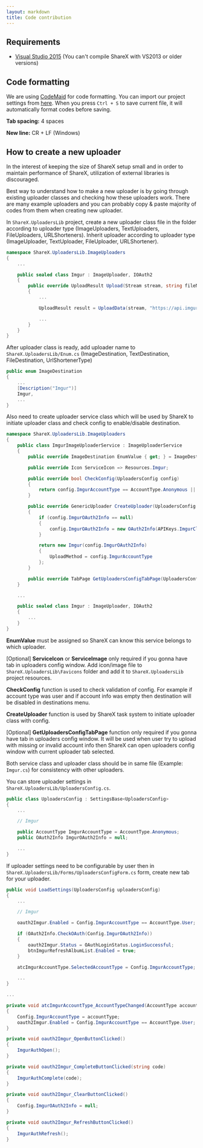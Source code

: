 ```yaml
---
layout: markdown
title: Code contribution
---
```


## Requirements

* [Visual Studio 2015](https://www.visualstudio.com/en-us/downloads/download-visual-studio-vs.aspx) (You can't compile ShareX with VS2013 or older versions)

## Code formatting

We are using [CodeMaid](http://www.codemaid.net/) for code formatting. You can import our project settings from [here](https://github.com/ShareX/ShareX/blob/master/CodeMaid.config). When you press ``Ctrl + S`` to save current file, it will automatically format codes before saving.

**Tab spacing:** 4 spaces

**New line:** CR + LF (Windows)

## How to create a new uploader

In the interest of keeping the size of ShareX setup small and in order to maintain performance of ShareX, utilization of external libraries is discouraged.

Best way to understand how to make a new uploader is by going through existing uploader classes and checking how these uploaders work. There are many example uploaders and you can probably copy & paste majority of codes from them when creating new uploader.

In `ShareX.UploadersLib` project, create a new uploader class file in the folder according to uploader type (ImageUploaders, TextUploaders, FileUploaders, URLShorteners). Inherit uploader according to uploader type (ImageUploader, TextUploader, FileUploader, URLShortener).

```csharp
namespace ShareX.UploadersLib.ImageUploaders
{
    ...

    public sealed class Imgur : ImageUploader, IOAuth2
    {
        public override UploadResult Upload(Stream stream, string fileName)
        {
            ...

            UploadResult result = UploadData(stream, "https://api.imgur.com/3/image", fileName, "image", args, headers);

            ...
        }
    }
}
```

After uploader class is ready, add uploader name to `ShareX.UploadersLib/Enum.cs` (ImageDestination, TextDestination, FileDestination, UrlShortenerType)

```csharp
public enum ImageDestination
{
    ...
    [Description("Imgur")]
    Imgur,
    ...
}
```

Also need to create uploader service class which will be used by ShareX to initiate uploader class and check config to enable/disable destination.

```csharp
namespace ShareX.UploadersLib.ImageUploaders
{
    public class ImgurImageUploaderService : ImageUploaderService
    {
        public override ImageDestination EnumValue { get; } = ImageDestination.Imgur;

        public override Icon ServiceIcon => Resources.Imgur;

        public override bool CheckConfig(UploadersConfig config)
        {
            return config.ImgurAccountType == AccountType.Anonymous || OAuth2Info.CheckOAuth(config.ImgurOAuth2Info);
        }

        public override GenericUploader CreateUploader(UploadersConfig config, TaskReferenceHelper taskInfo)
        {
            if (config.ImgurOAuth2Info == null)
            {
                config.ImgurOAuth2Info = new OAuth2Info(APIKeys.ImgurClientID, APIKeys.ImgurClientSecret);
            }

            return new Imgur(config.ImgurOAuth2Info)
            {
                UploadMethod = config.ImgurAccountType
            };
        }

        public override TabPage GetUploadersConfigTabPage(UploadersConfigForm form) => form.tpImgur;
    }

    ...

    public sealed class Imgur : ImageUploader, IOAuth2
    {
        ...
    }
}
```

**EnumValue** must be assigned so ShareX can know this service belongs to which uploader.

[Optional] **ServiceIcon** or **ServiceImage** only required if you gonna have tab in uploaders config window. Add icon/image file to `ShareX.UploadersLib\Favicons` folder and add it to `ShareX.UploadersLib` project resources.

**CheckConfig** function is used to check validation of config. For example if account type was user and if account info was empty then destination will be disabled in destinations menu.

**CreateUploader** function is used by ShareX task system to initiate uploader class with config.

[Optional] **GetUploadersConfigTabPage** function only required if you gonna have tab in uploaders config window. It will be used when user try to upload with missing or invalid account info then ShareX can open uploaders config window with current uploader tab selected.

Both service class and uploader class should be in same file (Example: `Imgur.cs`) for consistency with other uploaders.

You can store uploader settings in `ShareX.UploadersLib/UploadersConfig.cs`.

```csharp
public class UploadersConfig : SettingsBase<UploadersConfig>
{
    ...

    // Imgur

    public AccountType ImgurAccountType = AccountType.Anonymous;
    public OAuth2Info ImgurOAuth2Info = null;

    ...
}
```

If uploader settings need to be configurable by user then in `ShareX.UploadersLib/Forms/UploadersConfigForm.cs` form, create new tab for your uploader.

```csharp
public void LoadSettings(UploadersConfig uploadersConfig)
{
    ...

    // Imgur

    oauth2Imgur.Enabled = Config.ImgurAccountType == AccountType.User;

    if (OAuth2Info.CheckOAuth(Config.ImgurOAuth2Info))
    {
        oauth2Imgur.Status = OAuthLoginStatus.LoginSuccessful;
        btnImgurRefreshAlbumList.Enabled = true;
    }

    atcImgurAccountType.SelectedAccountType = Config.ImgurAccountType;

    ...
}

...

private void atcImgurAccountType_AccountTypeChanged(AccountType accountType)
{
    Config.ImgurAccountType = accountType;
    oauth2Imgur.Enabled = Config.ImgurAccountType == AccountType.User;
}

private void oauth2Imgur_OpenButtonClicked()
{
    ImgurAuthOpen();
}

private void oauth2Imgur_CompleteButtonClicked(string code)
{
    ImgurAuthComplete(code);
}

private void oauth2Imgur_ClearButtonClicked()
{
    Config.ImgurOAuth2Info = null;
}

private void oauth2Imgur_RefreshButtonClicked()
{
    ImgurAuthRefresh();
}
```